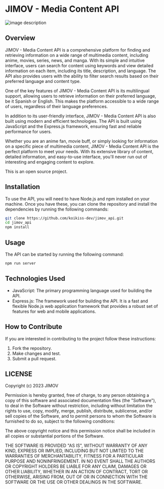 # JIMOV **- Media Content API**


![image description](https://github.com/josesim/jimov_api/blob/main/src/images/JIMOV_logo.png)


## **Overview**

JIMOV - Media Content API is a comprehensive platform for finding and retrieving information on a wide range of multimedia content, including anime, movies, series, news, and manga. With its simple and intuitive interface, users can search for content using keywords and view detailed information on each item, including its title, description, and language. The API also provides users with the ability to filter search results based on their preferred language and content type.

One of the key features of JIMOV - Media Content API is its multilingual support, allowing users to retrieve information on their preferred language, be it Spanish or English. This makes the platform accessible to a wide range of users, regardless of their language preferences.

In addition to its user-friendly interface, JIMOV - Media Content API is also built using modern and efficient technologies. The API is built using JavaScript and the Express.js framework, ensuring fast and reliable performance for users.

Whether you are an anime fan, movie buff, or simply looking for information on a specific piece of multimedia content, JIMOV - Media Content API is the perfect platform to meet your needs. With its extensive library of content, detailed information, and easy-to-use interface, you'll never run out of interesting and engaging content to explore.

This is an open source project.
## **Installation**

To use the API, you will need to have Node.js and npm installed on your machine. Once you have these, you can clone the repository and install the dependencies by running the following commands:

```bash
git clone https://github.com/koikiss-dev/jimov_api.git
cd jimov_api
npm install
```

## **Usage**

The API can be started by running the following command:

```bash
npm run server
```

## **Technologies Used**

* JavaScript: The primary programming language used for building the API.
* Express.js: The framework used for building the API. It is a fast and flexible Node.js web application framework that provides a robust set of features for web and mobile applications.

## **How to Contribute**

If you are interested in contributing to the project follow these instructions:
1. Fork the repository.
2. Make changes and test.
3. Submit a pull request.


## **LICENSE**

Copyright (c) 2023 JIMOV

Permission is hereby granted, free of charge, to any person obtaining a copy
of this software and associated documentation files (the "Software"), to deal
in the Software without restriction, including without limitation the rights
to use, copy, modify, merge, publish, distribute, sublicense, and/or sell
copies of the Software, and to permit persons to whom the Software is
furnished to do so, subject to the following conditions:

The above copyright notice and this permission notice shall be included in all
copies or substantial portions of the Software.

THE SOFTWARE IS PROVIDED "AS IS", WITHOUT WARRANTY OF ANY KIND, EXPRESS OR
IMPLIED, INCLUDING BUT NOT LIMITED TO THE WARRANTIES OF MERCHANTABILITY,
FITNESS FOR A PARTICULAR PURPOSE AND NONINFRINGEMENT. IN NO EVENT SHALL THE
AUTHORS OR COPYRIGHT HOLDERS BE LIABLE FOR ANY CLAIM, DAMAGES OR OTHER
LIABILITY, WHETHER IN AN ACTION OF CONTRACT, TORT OR OTHERWISE, ARISING FROM,
OUT OF OR IN CONNECTION WITH THE SOFTWARE OR THE USE OR OTHER DEALINGS IN THE
SOFTWARE.

